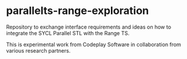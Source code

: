 # parallelts-range-exploration

Repository to exchange interface requirements and ideas on how to integrate the SYCL Parallel STL with the Range TS.

This is experimental work from Codeplay Software in collaboration from various research partners. 

